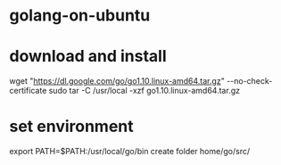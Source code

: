 # golang-on-ubuntu
# download and install
wget "https://dl.google.com/go/go1.10.linux-amd64.tar.gz" --no-check-certificate
sudo tar -C /usr/local  -xzf go1.10.linux-amd64.tar.gz

# set environment
export PATH=$PATH:/usr/local/go/bin
create folder  home/go/src/<projectname> 

